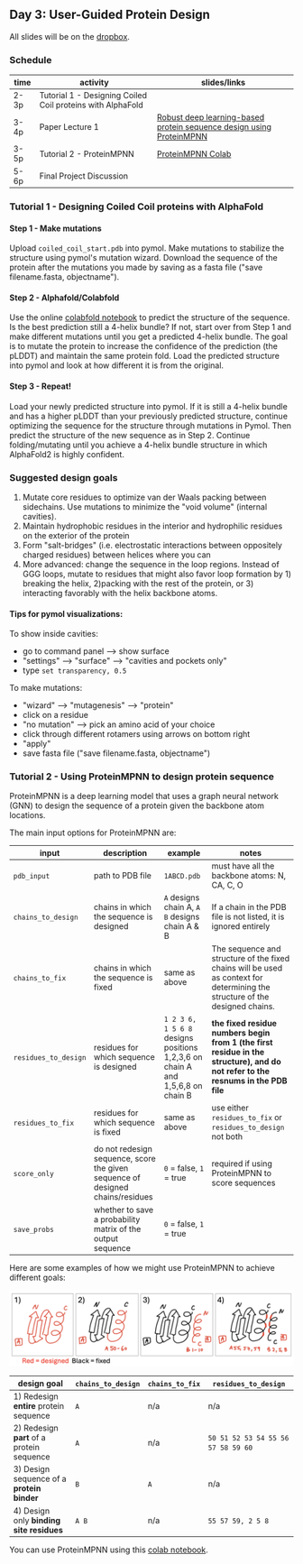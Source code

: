 ## Day 3: User-Guided Protein Design

All slides will be on the [dropbox](https://www.dropbox.com/scl/fo/vuxoqeknepm0tpyx1wcmy/ANFlm2jiOpafGzb12vklr44?rlkey=49zv6kti2tapr0jafcwhdrym6&e=2&dl=0).


### Schedule


| time | activity | slides/links |
|---|---|---|
| 2-3p | Tutorial 1 - Designing Coiled Coil proteins with AlphaFold |  |
| 3-4p | Paper Lecture 1 | [Robust deep learning-based protein sequence design using ProteinMPNN](https://www.science.org/doi/10.1126/science.add2187) |
| 3-5p | Tutorial 2 - ProteinMPNN | [ProteinMPNN Colab](https://colab.research.google.com/drive/1k1BlybK0NDayJINftcgTHAXg7DfQSt4R?usp=sharing)|
| 5-6p | Final Project Discussion |  |



### Tutorial 1 - Designing Coiled Coil proteins with AlphaFold

#### Step 1 - Make mutations
Upload `coiled_coil_start.pdb` into pymol. Make mutations to stabilize the structure using pymol's mutation wizard. Download the sequence of the protein after the mutations you made by saving as a fasta file ("save filename.fasta, objectname").

#### Step 2 - Alphafold/Colabfold
Use the online [colabfold notebook](https://colab.research.google.com/github/sokrypton/ColabFold/blob/main/AlphaFold2.ipynb) to predict the structure of the sequence. Is the best prediction still a 4-helix bundle? If not, start over from Step 1 and make different mutations until you get a predicted 4-helix bundle. The goal is to mutate the protein to increase the confidence of the prediction (the pLDDT) and maintain the same protein fold. Load the predicted structure into pymol and look at how different it is from the original.

#### Step 3 - Repeat! 
Load your newly predicted structure into pymol. If it is still a 4-helix bundle and has a higher pLDDT than your previously predicted structure, continue optimizing the sequence for the structure through mutations in Pymol. Then predict the structure of the new sequence as in Step 2. Continue folding/mutating until you achieve a 4-helix bundle structure in which AlphaFold2 is highly confident.

### Suggested design goals
1. Mutate core residues to optimize van der Waals packing between sidechains. Use mutations to minimize the "void volume" (internal cavities).
2. Maintain hydrophobic residues in the interior and hydrophilic residues on the exterior of the protein
3. Form "salt-bridges" (i.e. electrostatic interactions between oppositely charged residues) between helices where you can
4. More advanced: change the sequence in the loop regions. Instead of GGG loops, mutate to residues that might also favor loop formation by 1) breaking the helix, 2)packing with the rest of the protein, or 3) interacting favorably with the helix backbone atoms.

#### Tips for pymol visualizations:

To show inside cavities:
- go to command panel --> show surface 
- "settings" --> "surface" --> "cavities and pockets only"
- type `set transparency, 0.5`

To make mutations:
- "wizard" --> "mutagenesis" --> "protein"
- click on a residue
- "no mutation" --> pick an amino acid of your choice
- click through different rotamers using arrows on bottom right
- "apply"
- save fasta file ("save filename.fasta, objectname")


### Tutorial 2 - Using ProteinMPNN to design protein sequence

ProteinMPNN is a deep learning model that uses a graph neural network (GNN) to design the sequence of a protein given the backbone atom locations. 

The main input options for ProteinMPNN are:

| input | description | example | notes |
|---|---|---|---|
| `pdb_input` | path to PDB file | `1ABCD.pdb` | must have all the backbone atoms: N, CA, C, O |
| `chains_to_design` | chains in which the sequence is designed | `A` designs chain A, `A B` designs chain A & B | If a chain in the PDB file is not listed, it is ignored entirely |
| `chains_to_fix` | chains in which the sequence is fixed | same as above | The sequence and structure of the fixed chains will be used as context for determining the structure of the designed chains. |
`residues_to_design` | residues for which sequence is designed |  `1 2 3 6, 1 5 6 8` designs positions 1,2,3,6 on chain A and 1,5,6,8 on chain B |  **the fixed residue numbers begin from 1 (the first residue in the structure), and do not refer to the resnums in the PDB file** |
`residues_to_fix` | residues for which sequence is fixed | same as above | use either `residues_to_fix` or `residues_to_design` not both|
`score_only`| do not redesign sequence, score the given sequence of designed chains/residues | `0` = false, `1` = true | required if using ProteinMPNN to score sequences |
`save_probs` |  whether to save a probability matrix of the output sequence | `0` = false, `1` = true | |


Here are some examples of how we might use ProteinMPNN to achieve different goals:

![ProteinMPNN_diagram](https://github.com/jmou2/PaviaProteinDesign/blob/main/03_Wednesday/proteinmpnn_diagram.png?raw=true)

| design goal | `chains_to_design` | `chains_to_fix` | `residues_to_design` | 
|---|---|---|---|
| 1) Redesign **entire** protein sequence | `A` | n/a | n/a | 
| 2) Redesign **part** of a protein sequence | `A` | n/a |`50 51 52 53 54 55 56 57 58 59 60` |
| 3) Design sequence of a **protein binder**| `B` | `A` | n/a | 
| 4) Design only **binding site residues** | `A B` | n/a | `55 57 59, 2 5 8` |

You can use ProteinMPNN using this [colab notebook](https://colab.research.google.com/drive/1k1BlybK0NDayJINftcgTHAXg7DfQSt4R?usp=sharing).